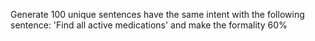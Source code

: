Generate 100 unique sentences have the same intent with the following sentence: 'Find all active medications' and make the formality 60%
